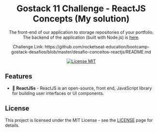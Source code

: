 <h1 align="center">
<br>
Gostack 11 Challenge - ReactJS Concepts (My solution)
</h1>

<p align="center">The front-end of our application to storage repositories of your portfolio. The backend of the application (built with Node.js) is <a href="https://github.com/pedrovmc/Challenge-02---Node.js-Concepts/tree/master">here</a>.</p>
<p align="center">Challenge Link: https://github.com/rocketseat-education/bootcamp-gostack-desafios/blob/master/desafio-conceitos-reactjs/README.md</p>

<p align="center">
  <a href="https://opensource.org/licenses/MIT">
    <img src="https://img.shields.io/badge/License-MIT-blue.svg" alt="License MIT">
  </a>
</p>

## Features
[//]: # (Add the features of your project here:)

- 🎨 **ReactJSs** - ReactJS is an open-source, front end, JavaScript library for building user interfaces or UI components.


## License

This project is licensed under the MIT License - see the [LICENSE](https://opensource.org/licenses/MIT) page for details.
